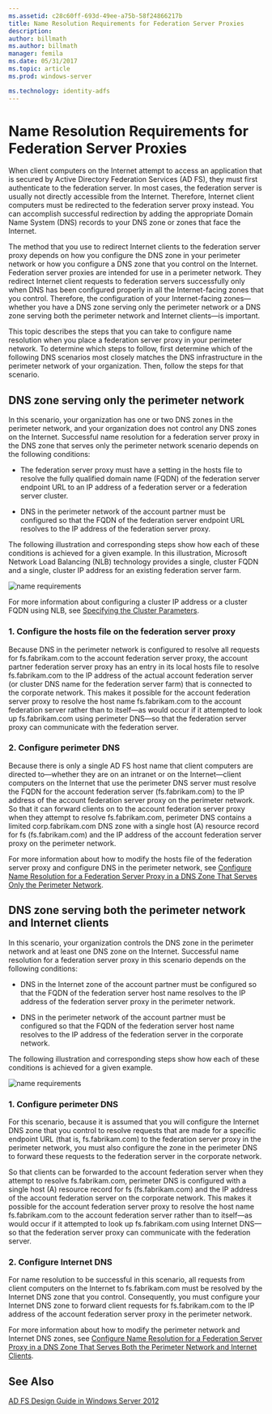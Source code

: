 ```yaml
---
ms.assetid: c28c60ff-693d-49ee-a75b-58f24866217b
title: Name Resolution Requirements for Federation Server Proxies
description:
author: billmath
ms.author: billmath
manager: femila
ms.date: 05/31/2017
ms.topic: article
ms.prod: windows-server

ms.technology: identity-adfs
---
```


# Name Resolution Requirements for Federation Server Proxies

When client computers on the Internet attempt to access an application that is secured by Active Directory Federation Services \(AD FS\), they must first authenticate to the federation server. In most cases, the federation server is usually not directly accessible from the Internet. Therefore, Internet client computers must be redirected to the federation server proxy instead. You can accomplish successful redirection by adding the appropriate Domain Name System \(DNS\) records to your DNS zone or zones that face the Internet.  
  
The method that you use to redirect Internet clients to the federation server proxy depends on how you configure the DNS zone in your perimeter network or how you configure a DNS zone that you control on the Internet. Federation server proxies are intended for use in a perimeter network. They redirect Internet client requests to federation servers successfully only when DNS has been configured properly in all the Internet\-facing zones that you control. Therefore, the configuration of your Internet\-facing zones—whether you have a DNS zone serving only the perimeter network or a DNS zone serving both the perimeter network and Internet clients—is important.  
  
This topic describes the steps that you can take to configure name resolution when you place a federation server proxy in your perimeter network. To determine which steps to follow, first determine which of the following DNS scenarios most closely matches the DNS infrastructure in the perimeter network of your organization. Then, follow the steps for that scenario.  
  
## DNS zone serving only the perimeter network  
In this scenario, your organization has one or two DNS zones in the perimeter network, and your organization does not control any DNS zones on the Internet. Successful name resolution for a federation server proxy in the DNS zone that serves only the perimeter network scenario depends on the following conditions:  
  
-   The federation server proxy must have a setting in the hosts file to resolve the fully qualified domain name \(FQDN\) of the federation server endpoint URL to an IP address of a federation server or a federation server cluster.  
  
-   DNS in the perimeter network of the account partner must be configured so that the FQDN of the federation server endpoint URL resolves to the IP address of the federation server proxy.  
  
The following illustration and corresponding steps show how each of these conditions is achieved for a given example. In this illustration, Microsoft Network Load Balancing \(NLB\) technology provides a single, cluster FQDN and a single, cluster IP address for an existing federation server farm.  
  
![name requirements](media/adfs2_deploy_single_fs.gif)  
  
For more information about configuring a cluster IP address or a cluster FQDN using NLB, see [Specifying the Cluster Parameters](https://go.microsoft.com/fwlink/?LinkId=75282).  
  
### 1. Configure the hosts file on the federation server proxy  
Because DNS in the perimeter network is configured to resolve all requests for fs.fabrikam.com to the account federation server proxy, the account partner federation server proxy has an entry in its local hosts file to resolve fs.fabrikam.com to the IP address of the actual account federation server \(or cluster DNS name for the federation server farm\) that is connected to the corporate network. This makes it possible for the account federation server proxy to resolve the host name fs.fabrikam.com to the account federation server rather than to itself—as would occur if it attempted to look up fs.fabrikam.com using perimeter DNS—so that the federation server proxy can communicate with the federation server.  
  
### 2. Configure perimeter DNS  
Because there is only a single AD FS host name that client computers are directed to—whether they are on an intranet or on the Internet—client computers on the Internet that use the perimeter DNS server must resolve the FQDN for the account federation server \(fs.fabrikam.com\) to the IP address of the account federation server proxy on the perimeter network. So that it can forward clients on to the account federation server proxy when they attempt to resolve fs.fabrikam.com, perimeter DNS contains a limited corp.fabrikam.com DNS zone with a single host \(A\) resource record for fs \(fs.fabrikam.com\) and the IP address of the account federation server proxy on the perimeter network.  
  
For more information about how to modify the hosts file of the federation server proxy and configure DNS in the perimeter network, see [Configure Name Resolution for a Federation Server Proxy in a DNS Zone That Serves Only the Perimeter Network](../../ad-fs/deployment/Configure-Name-Resolution-for-a-Federation-Server-Proxy-in-a-DNS-Zone-That-Serves-Only-the-Perimeter-Network.md).  
  
## DNS zone serving both the perimeter network and Internet clients  
In this scenario, your organization controls the DNS zone in the perimeter network and at least one DNS zone on the Internet. Successful name resolution for a federation server proxy in this scenario depends on the following conditions:  
  
-   DNS in the Internet zone of the account partner must be configured so that the FQDN of the federation server host name resolves to the IP address of the federation server proxy in the perimeter network.  
  
-   DNS in the perimeter network of the account partner must be configured so that the FQDN of the federation server host name resolves to the IP address of the federation server in the corporate network.  
  
The following illustration and corresponding steps show how each of these conditions is achieved for a given example.  
  
![name requirements](media/adfs2_deploy_fsp_3DNS.gif)  
  
### 1. Configure perimeter DNS  
For this scenario, because it is assumed that you will configure the Internet DNS zone that you control to resolve requests that are made for a specific endpoint URL \(that is, fs.fabrikam.com\) to the federation server proxy in the perimeter network, you must also configure the zone in the perimeter DNS to forward these requests to the federation server in the corporate network.  
  
So that clients can be forwarded to the account federation server when they attempt to resolve fs.fabrikam.com, perimeter DNS is configured with a single host \(A\) resource record for fs \(fs.fabrikam.com\) and the IP address of the account federation server on the corporate network. This makes it possible for the account federation server proxy to resolve the host name fs.fabrikam.com to the account federation server rather than to itself—as would occur if it attempted to look up fs.fabrikam.com using Internet DNS—so that the federation server proxy can communicate with the federation server.  
  
### 2. Configure Internet DNS  
For name resolution to be successful in this scenario, all requests from client computers on the Internet to fs.fabrikam.com must be resolved by the Internet DNS zone that you control. Consequently, you must configure your Internet DNS zone to forward client requests for fs.fabrikam.com to the IP address of the account federation server proxy in the perimeter network.  
  
For more information about how to modify the perimeter network and Internet DNS zones, see [Configure Name Resolution for a Federation Server Proxy in a DNS Zone That Serves Both the Perimeter Network and Internet Clients](../../ad-fs/deployment/Configure-Name-Resolution-for-a-Federation-Server-Proxy-in-a-DNS-Zone-That-Serves-Both-the-Perimeter-Network-and-Internet-Clients.md).  
  
## See Also
[AD FS Design Guide in Windows Server 2012](AD-FS-Design-Guide-in-Windows-Server-2012.md)

